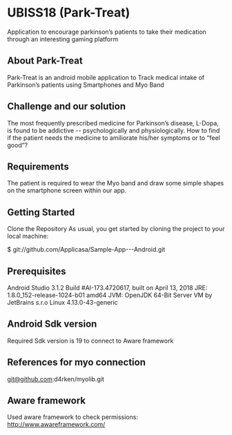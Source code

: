 # UBISS18 (Park-Treat)

Application to encourage parkinson’s patients to take their medication through an interesting gaming platform

## About Park-Treat

Park-Treat is an android mobile application to Track medical intake of Parkinson’s patients using Smartphones and Myo Band

## Challenge and our solution

The most frequently prescribed medicine for Parkinson’s disease, L-Dopa, is found to be addictive -- psychologically and physiologically. How to find if the patient needs the medicine to amiliorate his/her symptoms or to “feel good”? 

## Requirements

The patient is required to wear the Myo band and draw some simple shapes on the smartphone screen within our app.

## Getting Started

Clone the Repository
As usual, you get started by cloning the project to your local machine:

$ git://github.com/Applicasa/Sample-App---Android.git

## Prerequisites

Android Studio 3.1.2
Build #AI-173.4720617, built on April 13, 2018
JRE: 1.8.0_152-release-1024-b01 amd64
JVM: OpenJDK 64-Bit Server VM by JetBrains s.r.o
Linux 4.13.0-43-generic

## Android Sdk version

Required Sdk version is 19 to connect to Aware framework

## References for myo connection

git@github.com:d4rken/myolib.git

## Aware framework

Used aware framework to check permissions: http://www.awareframework.com/